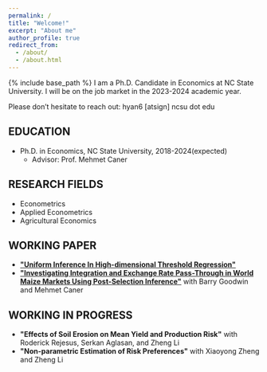 ```yaml
---
permalink: /
title: "Welcome!"
excerpt: "About me"
author_profile: true
redirect_from: 
  - /about/
  - /about.html
---
```

{% include base_path %}
I am a Ph.D. Candidate in Economics at NC State University.
I will be on the job market in the 2023-2024 academic year.

Please don’t hesitate to reach out:  hyan6 [atsign] ncsu dot edu



## EDUCATION
* Ph.D. in Economics, NC State University, 2018-2024(expected)
  * Advisor: Prof. Mehmet Caner
 
 
## RESEARCH FIELDS
 * Econometrics
 * Applied Econometrics
 * Agricultural Economics

## WORKING PAPER
 * [__"Uniform Inference In High-dimensional Threshold Regression"__](https://hongqiangyan.github.io/files/Hongqiang_YAN_JMP_Inference_in_High_Dimensional_Threshold.pdf)
* [__"Investigating Integration and Exchange Rate Pass-Through in World Maize Markets Using Post-Selection Inference"__](https://hongqiangyan.github.io/files/Yan_Goodwin_Caner_Integration_World_Maize_Markets.pdf)  with Barry Goodwin and Mehmet Caner

  
## WORKING IN PROGRESS
* __"Effects of Soil Erosion on Mean Yield and Production Risk"__ with  Roderick Rejesus, Serkan Aglasan, and Zheng Li
* __"Non-parametric Estimation of Risk Preferences"__ with Xiaoyong Zheng and Zheng Li
